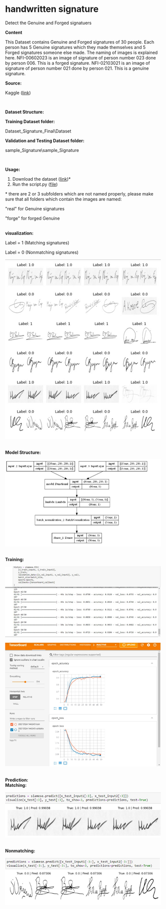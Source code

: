 # handwritten signature
 Detect the Genuine and Forged signatuers



<b>Content</b>

This Dataset contains Genuine and Forged signatures of 30 people. Each person has 5 Genuine signatures which they made themselves and 5 Forged signatures someone else made.
 The naming of images is explained here.
 NFI-00602023 is an image of signature of person number 023 done by person 006. This is a forged signature. NFI-02103021 is an image of signature of person number 021 done by person 021. This is a genuine signature.


<b>Source:</b>

Kaggle ([link](https://www.kaggle.com/divyanshrai/handwritten-signatures))

<br>

<b>Dataset Structure:</B>

  <b>Training Dataset folder:</B>

  Dataset\_Signature\_Final\Dataset

  <b>Validation and Testing Dataset folder:</B>

  sample\_Signature\sample\_Signature

<br>

<b>Usage:</B>

1. Download the dataset ([link](https://www.kaggle.com/divyanshrai/handwritten-signatures))\*
2. Run the script.py ([file](https://github.com/halhwadi/handwritten-signature/blob/main/Script.ipynb))

\* there are 2 or 3 subfolders which are not named properly, please make sure that all folders which contain the images are named:

&quot;real&quot; for Genuine signatures

&quot;forge&quot; for forged Genuine

<br>
<B>visualization:</B>

Label = 1 (Matching signatures)

Label = 0 (Nonmatching signatures)

![](https://github.com/halhwadi/handwritten-signature/blob/main/Visulization.jpg)

<br>
<B>Model Structure:</B>

![](https://github.com/halhwadi/handwritten-signature/blob/main/Model_structure.jpg)

<br>
<B>Training:</B>

![](https://github.com/halhwadi/handwritten-signature/blob/main/training.jpg)

![](https://github.com/halhwadi/handwritten-signature/blob/main/tensorboard.jpg)


<br>
<B>Prediction:</B>

<br>
<B>Matching:</B>

![](https://github.com/halhwadi/handwritten-signature/blob/main/prediction_matching.jpg)

<br>
<B>Nonmatching:<?B>

![](https://github.com/halhwadi/handwritten-signature/blob/main/prediction_nonmatching.jpg)
